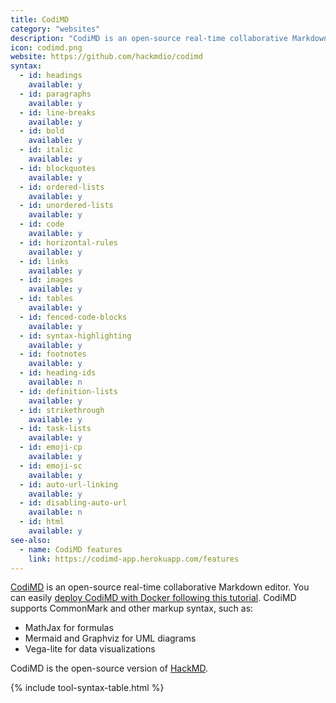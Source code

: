 ```yaml
---
title: CodiMD
category: "websites"
description: "CodiMD is an open-source real-time collaborative Markdown editor."
icon: codimd.png
website: https://github.com/hackmdio/codimd
syntax:
  - id: headings
    available: y
  - id: paragraphs
    available: y
  - id: line-breaks
    available: y
  - id: bold
    available: y
  - id: italic
    available: y
  - id: blockquotes
    available: y
  - id: ordered-lists
    available: y
  - id: unordered-lists
    available: y
  - id: code
    available: y
  - id: horizontal-rules
    available: y
  - id: links
    available: y
  - id: images
    available: y
  - id: tables
    available: y
  - id: fenced-code-blocks
    available: y
  - id: syntax-highlighting
    available: y
  - id: footnotes
    available: y
  - id: heading-ids
    available: n
  - id: definition-lists
    available: y
  - id: strikethrough
    available: y
  - id: task-lists
    available: y
  - id: emoji-cp
    available: y
  - id: emoji-sc
    available: y
  - id: auto-url-linking
    available: y
  - id: disabling-auto-url
    available: n
  - id: html
    available: y
see-also:
  - name: CodiMD features
    link: https://codimd-app.herokuapp.com/features
---
```


[CodiMD](https://github.com/hackmdio/codimd) is an open-source real-time collaborative Markdown editor. You can easily [deploy CodiMD with Docker following this tutorial](https://hackmd.io/s/codimd-docker-deployment). CodiMD supports CommonMark and other markup syntax, such as:

- MathJax for formulas
- Mermaid and Graphviz for UML diagrams
- Vega-lite for data visualizations

CodiMD is the open-source version of [HackMD](/tools/hackmd/).

{% include tool-syntax-table.html %}
